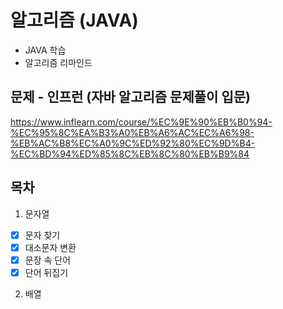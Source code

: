 # 알고리즘 (JAVA)

- JAVA 학습
- 알고리즘 리마인드

## 문제 - 인프런 (자바 알고리즘 문제풀이 입문)

https://www.inflearn.com/course/%EC%9E%90%EB%B0%94-%EC%95%8C%EA%B3%A0%EB%A6%AC%EC%A6%98-%EB%AC%B8%EC%A0%9C%ED%92%80%EC%9D%B4-%EC%BD%94%ED%85%8C%EB%8C%80%EB%B9%84


## 목차
1. 문자열
- [x] 문자 찾기
- [x] 대소문자 변환
- [x] 문장 속 단어
- [x] 단어 뒤집기

2. 배열

